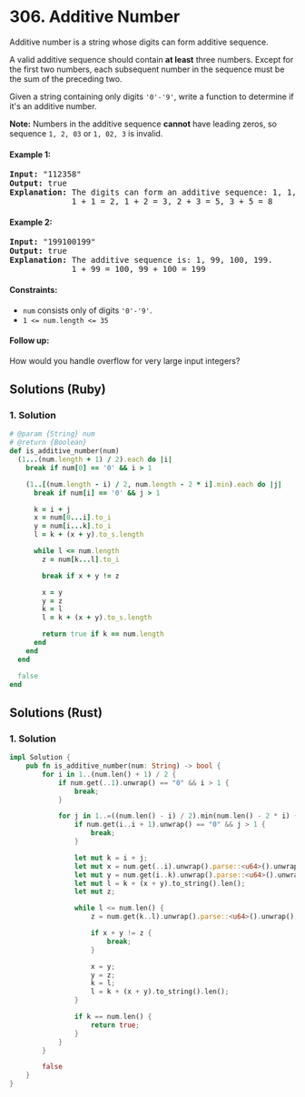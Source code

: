 # 306. Additive Number
Additive number is a string whose digits can form additive sequence.

A valid additive sequence should contain **at least** three numbers. Except for the first two numbers, each subsequent number in the sequence must be the sum of the preceding two.

Given a string containing only digits `'0'-'9'`, write a function to determine if it's an additive number.

**Note:** Numbers in the additive sequence **cannot** have leading zeros, so sequence `1, 2, 03` or `1, 02, 3` is invalid.

#### Example 1:
<pre>
<strong>Input:</strong> "112358"
<strong>Output:</strong> true
<strong>Explanation:</strong> The digits can form an additive sequence: 1, 1, 2, 3, 5, 8.
             1 + 1 = 2, 1 + 2 = 3, 2 + 3 = 5, 3 + 5 = 8
</pre>

#### Example 2:
<pre>
<strong>Input:</strong> "199100199"
<strong>Output:</strong> true
<strong>Explanation:</strong> The additive sequence is: 1, 99, 100, 199.
             1 + 99 = 100, 99 + 100 = 199
</pre>

#### Constraints:
* `num` consists only of digits `'0'-'9'`.
* `1 <= num.length <= 35`

#### Follow up:
How would you handle overflow for very large input integers?

## Solutions (Ruby)

### 1. Solution
```Ruby
# @param {String} num
# @return {Boolean}
def is_additive_number(num)
  (1...(num.length + 1) / 2).each do |i|
    break if num[0] == '0' && i > 1

    (1..[(num.length - i) / 2, num.length - 2 * i].min).each do |j|
      break if num[i] == '0' && j > 1

      k = i + j
      x = num[0...i].to_i
      y = num[i...k].to_i
      l = k + (x + y).to_s.length

      while l <= num.length
        z = num[k...l].to_i

        break if x + y != z

        x = y
        y = z
        k = l
        l = k + (x + y).to_s.length

        return true if k == num.length
      end
    end
  end

  false
end
```

## Solutions (Rust)

### 1. Solution
```Rust
impl Solution {
    pub fn is_additive_number(num: String) -> bool {
        for i in 1..(num.len() + 1) / 2 {
            if num.get(..1).unwrap() == "0" && i > 1 {
                break;
            }

            for j in 1..=((num.len() - i) / 2).min(num.len() - 2 * i) {
                if num.get(i..i + 1).unwrap() == "0" && j > 1 {
                    break;
                }

                let mut k = i + j;
                let mut x = num.get(..i).unwrap().parse::<u64>().unwrap();
                let mut y = num.get(i..k).unwrap().parse::<u64>().unwrap();
                let mut l = k + (x + y).to_string().len();
                let mut z;

                while l <= num.len() {
                    z = num.get(k..l).unwrap().parse::<u64>().unwrap();

                    if x + y != z {
                        break;
                    }

                    x = y;
                    y = z;
                    k = l;
                    l = k + (x + y).to_string().len();
                }

                if k == num.len() {
                    return true;
                }
            }
        }

        false
    }
}
```
